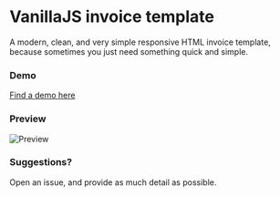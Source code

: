 # VanillaJS invoice template
A modern, clean, and very simple responsive HTML invoice template, because sometimes you just need something quick and simple.

### Demo
[Find a demo here](https://scyrencop.github.io/invoice-html5/)

### Preview
![Preview](https://i.imgur.com/CXfCiq1.png)

### Suggestions?
Open an issue, and provide as much detail as possible.
